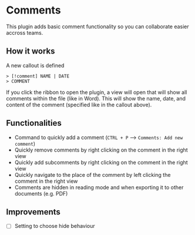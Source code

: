 # Comments

This plugin adds basic comment functionality so you can collaborate easier accross teams.

## How it works
A new callout is defined
```
> [!comment] NAME | DATE
> COMMENT
```

If you click the ribbon to open the plugin, a view will open that will show all comments within the file (like in Word). This will show the name, date, and content of the comment (specified like in the callout above).

## Functionalities
- Command to quickly add a comment (`CTRL + P` --> `Comments: Add new comment`)
- Quickly remove comments by right clicking on the comment in the right view
- Quickly add subcomments by right clicking on the comment in the right view
- Quickly navigate to the place of the comment by left clicking the comment in the right view
- Comments are hidden in reading mode and when exporting it to other documents (e.g. PDF)

## Improvements

- [ ] Setting to choose hide behaviour
